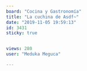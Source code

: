 ```yaml
---
board: "Cocina y Gastronomía"
title: "La cuchina de Asdf~"
date: "2019-11-05 19:59:13"
id: 3431
sticky: true


views: 280
user: "Meduka Meguca"

---
```

